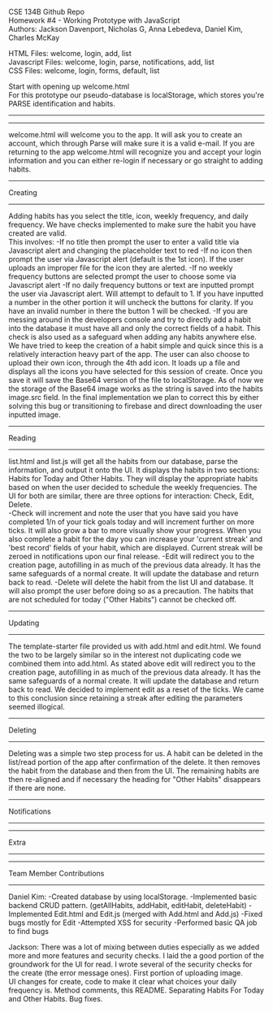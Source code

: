 CSE 134B Github Repo  
Homework #4 - Working Prototype with JavaScript  
Authors: Jackson Davenport, Nicholas G,  Anna Lebedeva, Daniel Kim, Charles McKay  

HTML Files: welcome, login, add, list  
Javascript Files: welcome, login, parse, notifications, add, list  
CSS Files: welcome, login, forms, default, list  

Start with opening up welcome.html  
For this prototype our pseudo-database is localStorage, which stores you're 
PARSE identification and habits.
_______________________________________________________________________________
________________________________________________________________________________

welcome.html will welcome you to the app. It will ask you to create an account, which through 
Parse will make sure it is a valid e-mail. If you are returning to the app welcome.html will 
recognize you and accept your login information and you can either re-login if necessary 
or go straight to adding habits.

________

Creating
________
Adding habits has you select the title, icon, weekly frequency, and daily frequency.
We have checks implemented to make sure the habit you have created are valid.  
This involves:
  -If no title then prompt the user to enter a valid title via Javascript alert and 
    changing the placeholder text to red
  -If no icon then prompt the user via Javascript alert (default is the 1st icon). If 
    the user uploads an improper file for the icon they are alerted.
  -If no weekly frequency buttons are selected prompt the user to choose some via
    Javascript alert
  -If no daily frequency buttons or text are inputted prompt the user via Javascript
    alert. Will attempt to default to 1. If you have inputted a number in the other 
    portion it will uncheck the buttons for clarity. If you have an invalid number in
    there the button 1 will be checked.
  -If you are messing around in the developers console and try to directly add a habit
    into the database it must have all and only the correct fields of a habit. This check
    is also used as a safeguard when adding any habits anywhere else.
We have tried to keep the creation of a habit simple and quick since this is a relatively 
interaction heavy part of the app.  The user can also choose to upload their own icon, through
the 4th add icon.  It loads up a file and displays all the icons you have selected for this 
session of create. Once you save it will save the Base64 version of the file to localStorage.
As of now we the storage of the Base64 image works as the string is saved into the habits 
image.src field. In the final implementation we plan to correct this by either solving this 
bug or transitioning to firebase and direct downloading the user inputted image.

_______

Reading
_______
list.html and list.js will get all the habits from our database, parse the information, and output
it onto the UI.  It displays the habits in two sections: Habits for Today and Other Habits. They 
will display the appropriate habits based on when the user decided to schedule the weekly frequencies.
The UI for both are similar, there are three options for interaction: Check, Edit, Delete.  
  -Check will increment and note the user that you have said you have completed 1/n of your tick goals
    today and will increment further on more ticks. It will also grow a bar to more visually show 
    your progress. When you also complete a habit for the day you can increase your 'current streak'
    and 'best record' fields of your habit, which are displayed. Current streak will be zeroed in
    notifications upon our final release.
  -Edit will redirect you to the creation page, autofilling in as much of the previous data already.
    It has the same safeguards of a normal create. It will update the database and return back to read.
  -Delete will delete the habit from the list UI and database. It will also prompt the user before
    doing so as a precaution.
The habits that are not scheduled for today ("Other Habits") cannot be checked off.
________

Updating
________
The template-starter file provided us with add.html and edit.html. We found the two to be largely similar
so in the interest not duplicating code we combined them into add.html. As stated above edit will redirect 
you to the creation page, autofilling in as much of the previous data already. It has the same safeguards 
of a normal create. It will update the database and return back to read. We decided to implement edit as a
reset of the ticks. We came to this conclusion since retaining a streak after editing the parameters seemed 
illogical.
________

Deleting
________
Deleting was a simple two step process for us. A habit can be deleted in the list/read portion of the app
after confirmation of the delete. It then removes the habit from the database and then from the UI. The 
remaining habits are then re-aligned and if necessary the heading for "Other Habits" disappears if there are
none.

____

Notifications
_____

_____

Extra
_____



________________________

Team Member Contributions
_________________________
Daniel Kim: 
-Created database by using localStorage. 
-Implemented basic backend CRUD pattern. (getAllHabits, addHabit, editHabit, deleteHabit)
-Implemented Edit.html and Edit.js (merged with Add.html and Add.js)
-Fixed bugs mostly for Edit
-Attempted XSS for security
-Performed basic QA job to find bugs

Jackson: There was a lot of mixing between duties especially as we added more and more features and 
security checks. I laid the a good portion of the groundwork for the UI for read. I wrote several of
the security checks for the create (the error message ones). First portion of uploading image.  
UI changes for create, code to make it clear what choices your daily frequency is. Method comments, 
this README. Separating Habits For Today and Other Habits. Bug fixes.
